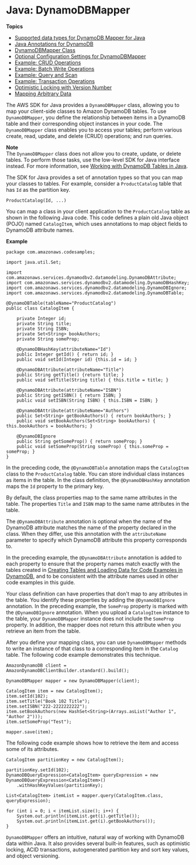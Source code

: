 # Java: DynamoDBMapper<a name="DynamoDBMapper"></a>

**Topics**
+ [Supported data types for DynamoDB Mapper for Java](DynamoDBMapper.DataTypes.md)
+ [Java Annotations for DynamoDB](DynamoDBMapper.Annotations.md)
+ [DynamoDBMapper Class](DynamoDBMapper.Methods.md)
+ [Optional Configuration Settings for DynamoDBMapper](DynamoDBMapper.OptionalConfig.md)
+ [Example: CRUD Operations](DynamoDBMapper.CRUDExample1.md)
+ [Example: Batch Write Operations](DynamoDBMapper.BatchWriteExample.md)
+ [Example: Query and Scan](DynamoDBMapper.QueryScanExample.md)
+ [Example: Transaction Operations](DynamoDBMapper.Transactions.md)
+ [Optimistic Locking with Version Number](DynamoDBMapper.OptimisticLocking.md)
+ [Mapping Arbitrary Data](DynamoDBMapper.ArbitraryDataMapping.md)

The AWS SDK for Java provides a `DynamoDBMapper` class, allowing you to map your client\-side classes to Amazon DynamoDB tables\. To use `DynamoDBMapper`, you define the relationship between items in a DynamoDB table and their corresponding object instances in your code\. The `DynamoDBMapper` class enables you to access your tables; perform various create, read, update, and delete \(CRUD\) operations; and run queries\.

**Note**  
The `DynamoDBMapper` class does not allow you to create, update, or delete tables\. To perform those tasks, use the low\-level SDK for Java interface instead\. For more information, see [Working with DynamoDB Tables in Java](JavaDocumentAPIWorkingWithTables.md)\.

The SDK for Java provides a set of annotation types so that you can map your classes to tables\. For example, consider a `ProductCatalog` table that has `Id` as the partition key\. 

```
ProductCatalog(Id, ...)
```

You can map a class in your client application to the `ProductCatalog` table as shown in the following Java code\. This code defines a plain old Java object \(POJO\) named `CatalogItem`, which uses annotations to map object fields to DynamoDB attribute names\.

**Example**  

```
package com.amazonaws.codesamples;

import java.util.Set;

import com.amazonaws.services.dynamodbv2.datamodeling.DynamoDBAttribute;
import com.amazonaws.services.dynamodbv2.datamodeling.DynamoDBHashKey;
import com.amazonaws.services.dynamodbv2.datamodeling.DynamoDBIgnore;
import com.amazonaws.services.dynamodbv2.datamodeling.DynamoDBTable;

@DynamoDBTable(tableName="ProductCatalog")
public class CatalogItem {

    private Integer id;
    private String title;
    private String ISBN;
    private Set<String> bookAuthors;
    private String someProp;

    @DynamoDBHashKey(attributeName="Id")
    public Integer getId() { return id; }
    public void setId(Integer id) {this.id = id; }

    @DynamoDBAttribute(attributeName="Title")
    public String getTitle() {return title; }
    public void setTitle(String title) { this.title = title; }

    @DynamoDBAttribute(attributeName="ISBN")
    public String getISBN() { return ISBN; }
    public void setISBN(String ISBN) { this.ISBN = ISBN; }

    @DynamoDBAttribute(attributeName="Authors")
    public Set<String> getBookAuthors() { return bookAuthors; }
    public void setBookAuthors(Set<String> bookAuthors) { this.bookAuthors = bookAuthors; }

    @DynamoDBIgnore
    public String getSomeProp() { return someProp; }
    public void setSomeProp(String someProp) { this.someProp = someProp; }
}
```

In the preceding code, the `@DynamoDBTable` annotation maps the `CatalogItem` class to the `ProductCatalog` table\. You can store individual class instances as items in the table\. In the class definition, the `@DynamoDBHashKey` annotation maps the `Id` property to the primary key\. 

By default, the class properties map to the same name attributes in the table\. The properties `Title` and `ISBN` map to the same name attributes in the table\. 

The `@DynamoDBAttribute` annotation is optional when the name of the DynamoDB attribute matches the name of the property declared in the class\. When they differ, use this annotation with the `attributeName` parameter to specify which DynamoDB attribute this property corresponds to\. 

In the preceding example, the `@DynamoDBAttribute` annotation is added to each property to ensure that the property names match exactly with the tables created in [Creating Tables and Loading Data for Code Examples in DynamoDB](SampleData.md), and to be consistent with the attribute names used in other code examples in this guide\. 

Your class definition can have properties that don't map to any attributes in the table\. You identify these properties by adding the `@DynamoDBIgnore` annotation\. In the preceding example, the `SomeProp` property is marked with the `@DynamoDBIgnore` annotation\. When you upload a `CatalogItem` instance to the table, your `DynamoDBMapper` instance does not include the `SomeProp` property\. In addition, the mapper does not return this attribute when you retrieve an item from the table\. 

After you define your mapping class, you can use `DynamoDBMapper` methods to write an instance of that class to a corresponding item in the `Catalog` table\. The following code example demonstrates this technique\.

```
AmazonDynamoDB client = AmazonDynamoDBClientBuilder.standard().build();

DynamoDBMapper mapper = new DynamoDBMapper(client);

CatalogItem item = new CatalogItem();
item.setId(102);
item.setTitle("Book 102 Title");
item.setISBN("222-2222222222");
item.setBookAuthors(new HashSet<String>(Arrays.asList("Author 1", "Author 2")));
item.setSomeProp("Test");

mapper.save(item);
```

The following code example shows how to retrieve the item and access some of its attributes\.

```
CatalogItem partitionKey = new CatalogItem();

partitionKey.setId(102);
DynamoDBQueryExpression<CatalogItem> queryExpression = new DynamoDBQueryExpression<CatalogItem>()
    .withHashKeyValues(partitionKey);

List<CatalogItem> itemList = mapper.query(CatalogItem.class, queryExpression);

for (int i = 0; i < itemList.size(); i++) {
    System.out.println(itemList.get(i).getTitle());
    System.out.println(itemList.get(i).getBookAuthors());
}
```

`DynamoDBMapper` offers an intuitive, natural way of working with DynamoDB data within Java\. It also provides several built\-in features, such as optimistic locking, ACID transactions, autogenerated partition key and sort key values, and object versioning\.